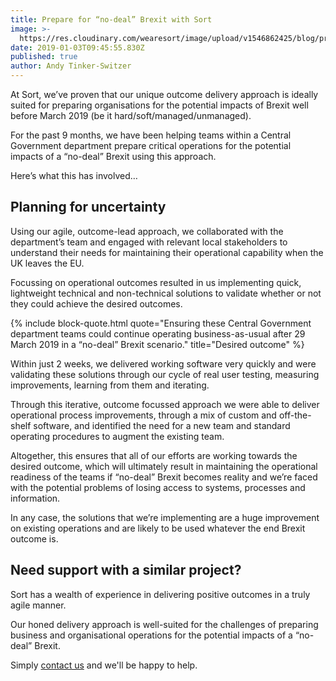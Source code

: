 ```yaml
---
title: Prepare for “no-deal” Brexit with Sort
image: >-
  https://res.cloudinary.com/wearesort/image/upload/v1546862425/blog/prepare-for-no-deal-brexit-with-sort.jpg
date: 2019-01-03T09:45:55.830Z
published: true
author: Andy Tinker-Switzer
---
```

At Sort, we’ve proven that our unique outcome delivery approach is ideally suited for preparing organisations for the potential impacts of Brexit well before March 2019 (be it hard/soft/managed/unmanaged).

For the past 9 months, we have been helping teams within a Central Government department prepare critical operations for the potential impacts of a “no-deal” Brexit using this approach.

Here’s what this has involved…

## Planning for uncertainty

Using our agile, outcome-lead approach, we collaborated with the department’s team and engaged with relevant local stakeholders to understand their needs for maintaining their operational capability when the UK leaves the EU.

Focussing on operational outcomes resulted in us implementing quick, lightweight technical and non-technical solutions to validate whether or not they could achieve the desired outcomes.

{% include block-quote.html quote="Ensuring these Central Government department teams could continue operating business-as-usual after 29 March 2019 in a “no-deal” Brexit scenario." title="Desired outcome" %}

Within just 2 weeks, we delivered working software very quickly and were validating these solutions through our cycle of real user testing, measuring improvements, learning from them and iterating.

Through this iterative, outcome focussed approach we were able to deliver operational process improvements, through a mix of custom and off-the-shelf software, and identified the need for a new team and standard operating procedures to augment the existing team.

Altogether, this ensures that all of our efforts are working towards the desired outcome, which will ultimately result in maintaining the operational readiness of the teams if “no-deal” Brexit becomes reality and we’re faced with the potential problems of losing access to systems, processes and information.

In any case, the solutions that we’re implementing are a huge improvement on existing operations and are likely to be used whatever the end Brexit outcome is.

## Need support with a similar project?

Sort has a wealth of experience in delivering positive outcomes in a truly agile manner.

Our honed delivery approach is well-suited for the challenges of preparing business and organisational operations for the potential impacts of a “no-deal” Brexit.

Simply [contact us](https://www.wearesort.co.uk/contact-us/) and we'll be happy to help.
